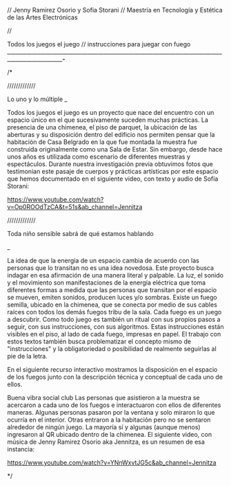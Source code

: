 // Jenny Ramirez Osorio y Sofia Storani
// Maestría en Tecnología y Estética de las Artes Electrónicas




//

Todos los juegos el juego // instrucciones para juegar con fuego 
_____________________________________________________________________________________________________________________-___________________

/*

/////////////

Lo uno y lo múltiple
_

Todos los juegos el juego es un proyecto que nace del encuentro con un espacio único en el que sucesivamente suceden muchas prácticas. 
La presencia de una chimenea, el piso de parquet, 
la ubicación de las aberturas y su disposición dentro del edificio nos permiten pensar que la habitación de Casa Belgrado en la que fue montada
la muestra fue construida originalmente como una Sala de Estar.  Sin embargo, desde hace unos años es utilizada como escenario de diferentes muestras y espectáculos.
Durante nuestra investigación previa obtuvimos fotos que testimonian este pasaje de cuerpos y prácticas artísticas por este espacio que hemos documentado en el siguiente video, con texto y audio de Sofía Storani: 

https://www.youtube.com/watch?v=Op0ROOdTzCA&t=51s&ab_channel=Jennitza 


/////////////

Toda niño sensible sabrá de qué estamos hablando

_

La idea de que la energía de un espacio cambia de acuerdo con las personas que lo transitan no es una idea novedosa.
Este proyecto busca indagar en esa afirmación de una manera literal y palpable. La luz, el sonido y el movimiento son manifestaciones 
de la energía eléctrica que toma diferentes formas a medida que las personas que transitan por el espacio se mueven, emiten sonidos, producen luces y/o sombras. 
Existe un fuego semilla, ubicado en la chimenea, que se conecta por medio de sus cables raíces con todos los demás fuegos tribu de la sala. 
Cada fuego es un juego a descubrir. Como todo juego es también un ritual con sus propios pasos a seguir, con sus instrucciones, con sus algoritmos. 
Estas instrucciones están visibles en el piso, al lado de cada fuego, impresas en papel.
El trabajo con estos textos también busca problematizar el concepto mismo de "instrucciones" y la obligatoriedad o posibilidad de realmente seguirlas al pie de la letra. 

En el siguiente recurso interactivo mostramos la disposición en el espacio de los fuegos junto con la descripción técnica y conceptual de cada uno de ellos. 

Buena vibra social club
Las personas que asistieron a la muestra se acercaron a cada uno de los fuegos e interactuaron con ellos de diferentes maneras. Algunas personas pasaron por la ventana y solo miraron lo que ocurría en el interior. Otras entraron a la habitación pero no se sentaron alrededor de ningún juego. La mayoría sí y algunas (aunque menos) ingresaron al QR ubicado dentro de la chimenea. 
El siguiente video, con música de Jenny Ramirez Osorio aka Jennitza, es un resumen de esa instancia: 

https://www.youtube.com/watch?v=YNnWxvtJG5c&ab_channel=Jennitza 


*/
